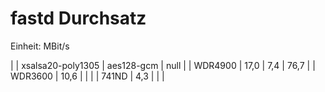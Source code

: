 # fastd Durchsatz

Einheit: MBit/s

|         | xsalsa20-poly1305 | aes128-gcm | null |
| WDR4900 | 17,0              | 7,4        | 76,7 |
| WDR3600 | 10,6              |            |      |
| 741ND   | 4,3               |            |      |
